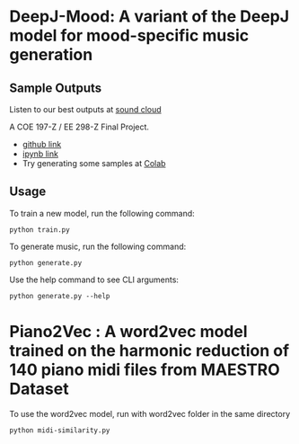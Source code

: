 # DeepJ-Mood: A variant of the DeepJ model for mood-specific music generation

## Sample Outputs
Listen to our best outputs at [sound cloud](https://soundcloud.com/gabriel-perez-90/sets/deep-learning-based-on-music)

A COE 197-Z / EE 298-Z Final Project. 
* [github link](https://github.com/henritomas/DeepJ)
* [ipynb link](https://github.com/henritomas/DeepJ/blob/icsc/documentation.ipynb)
* Try generating some samples at [Colab](https://colab.research.google.com/drive/1kTtIm-1eqqUgfHzycftgRqQLA-vsYOKo)

## Usage
To train a new model, run the following command:
```
python train.py
```

To generate music, run the following command:
```
python generate.py
```
Use the help command to see CLI arguments:
```
python generate.py --help
```

# Piano2Vec : A word2vec model trained on the harmonic reduction of 140 piano midi files from MAESTRO Dataset
To use the word2vec model, run with word2vec folder in the same directory
```
python midi-similarity.py
```

